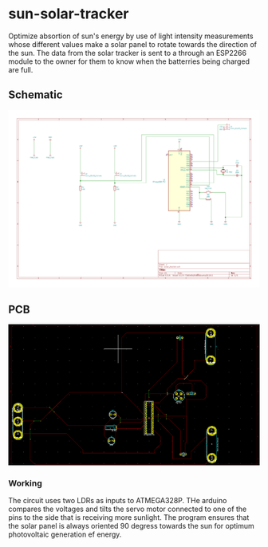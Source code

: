 # sun-solar-tracker
Optimize absortion of sun's energy by use of light intensity measurements whose different values make a solar panel to rotate towards the direction of the sun.
The data from the solar tracker is sent to a through an ESP2266 module to the owner for them to know when the batterries being charged are full.

## Schematic
![Optional Text](./schematic.jpg)

## PCB
![Optional Text](./pcb.png)

### Working
The circuit uses two LDRs as inputs to ATMEGA328P. THe arduino compares the voltages and tilts the servo motor connected to one of the pins to the side that is receiving more sunlight. The program ensures that the solar panel is always oriented 90 degress towards the sun for optimum photovoltaic generation ef energy.
